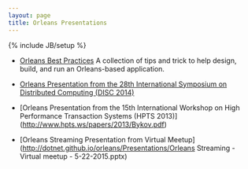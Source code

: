 ```yaml
---
layout: page
title: Orleans Presentations
---
```

{% include JB/setup %}

* [Orleans Best Practices](http://research.microsoft.com/apps/pubs/default.aspx?id=244727) A collection of tips and trick to help design, build, and run an Orleans-based application.

* [Orleans Presentation from the 28th International Symposium on Distributed Computing (DISC 2014)](http://research.microsoft.com/en-US/people/philbe/disckeyotephilbefinal.pdf)

* [Orleans Presentation from the 15th International Workshop on High Performance Transaction Systems (HPTS 2013)]
(http://www.hpts.ws/papers/2013/Bykov.pdf)

* [Orleans Streaming Presentation from Virtual Meetup](http://dotnet.github.io/orleans/Presentations/Orleans Streaming - Virtual meetup - 5-22-2015.pptx)
